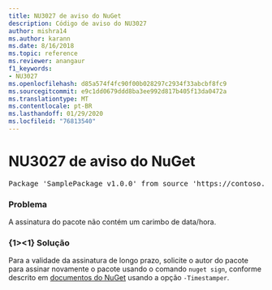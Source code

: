 ```yaml
---
title: NU3027 de aviso do NuGet
description: Código de aviso do NU3027
author: mishra14
ms.author: karann
ms.date: 8/16/2018
ms.topic: reference
ms.reviewer: anangaur
f1_keywords:
- NU3027
ms.openlocfilehash: d85a574f4fc90f00b028297c2934f33abcbf8fc9
ms.sourcegitcommit: e9c1dd0679ddd8ba3ee992d817b405f13da0472a
ms.translationtype: MT
ms.contentlocale: pt-BR
ms.lasthandoff: 01/29/2020
ms.locfileid: "76813540"
---
```

# <a name="nuget-warning-nu3027"></a>NU3027 de aviso do NuGet

<pre>Package 'SamplePackage v1.0.0' from source 'https://contoso.com/index.json': The signature should be timestamped to enable long-term signature validity after the certificate has expired.</pre>

### <a name="issue"></a>Problema

A assinatura do pacote não contém um carimbo de data/hora.


### <a name="solution"></a>{1&gt;&lt;1} Solução

Para a validade da assinatura de longo prazo, solicite o autor do pacote para assinar novamente o pacote usando o comando `nuget sign`, conforme descrito em [documentos do NuGet](../../create-packages/sign-a-package.md) usando a opção `-Timestamper`.
